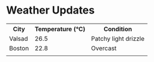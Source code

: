 # Weather Updates

<!-- WEATHER-UPDATE-START -->
<table><tr><th>City</th><th>Temperature (°C)</th><th>Condition</th></tr><tr><td>Valsad</td><td>26.5</td><td>Patchy light drizzle</td></tr><tr><td>Boston</td><td>22.8</td><td>Overcast</td></tr><tr><td></td><td></td><td></td></tr></table>
<!-- WEATHER-UPDATE-END -->
